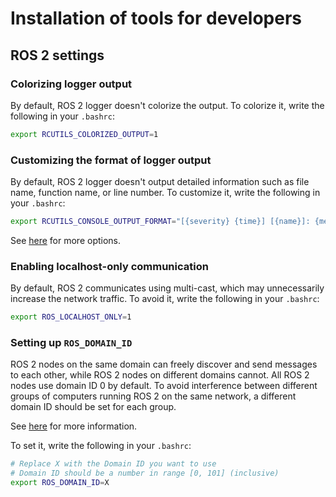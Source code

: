 # Installation of tools for developers

## ROS 2 settings

### Colorizing logger output

By default, ROS 2 logger doesn't colorize the output.
To colorize it, write the following in your `.bashrc`:

```bash
export RCUTILS_COLORIZED_OUTPUT=1
```

### Customizing the format of logger output

By default, ROS 2 logger doesn't output detailed information such as file name, function name, or line number.
To customize it, write the following in your `.bashrc`:

```bash
export RCUTILS_CONSOLE_OUTPUT_FORMAT="[{severity} {time}] [{name}]: {message} ({function_name}() at {file_name}:{line_number})"
```

See [here](https://docs.ros.org/en/rolling/Tutorials/Logging-and-logger-configuration.html#console-output-formatting) for more options.

### Enabling localhost-only communication

By default, ROS 2 communicates using multi-cast, which may unnecessarily increase the network traffic.
To avoid it, write the following in your `.bashrc`:

```bash
export ROS_LOCALHOST_ONLY=1
```

### Setting up `ROS_DOMAIN_ID`

ROS 2 nodes on the same domain can freely discover and send messages to each 
other, while ROS 2 nodes on different domains cannot. All ROS 2 nodes use 
domain ID 0 by default. To avoid interference between different groups of 
computers running ROS 2 on the same network, a different domain ID should 
be set for each group.

See [here](https://docs.ros.org/en/foxy/Concepts/About-Domain-ID.html#the-ros-domain-id) 
for more information.

To set it, write the following in your `.bashrc`:

```bash
# Replace X with the Domain ID you want to use
# Domain ID should be a number in range [0, 101] (inclusive)
export ROS_DOMAIN_ID=X
```
